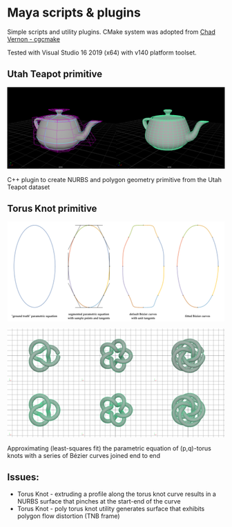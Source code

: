 # Maya scripts & plugins
Simple scripts and utility plugins. CMake system was adopted from [Chad Vernon - cgcmake](https://github.com/chadmv/cgcmake)

Tested with Visual Studio 16 2019 (x64) with v140 platform toolset.

## Utah Teapot primitive
<p align="center"><img src="teapot/teapot.png" width="600" /></p>
<p>C++ plugin to create NURBS and polygon geometry primitive from the Utah Teapot dataset</p>

## Torus Knot primitive
<p align="center"><img src="torusknot/parametric_equ_lsfit.png" width="600" /></p>
<p align="center"><img src="torusknot/tk_nurbs_poly.png" width="600" /></p>
<p>Approximating (least-squares fit) the parametric equation of (p,q)-torus knots with a series of Bézier curves joined end to end</p>

## Issues:
* Torus Knot - extruding a profile along the torus knot curve results in a NURBS surface that pinches at the start-end of the curve
* Torus Knot - poly torus knot utility generates surface that exhibits polygon flow distortion (TNB frame)
